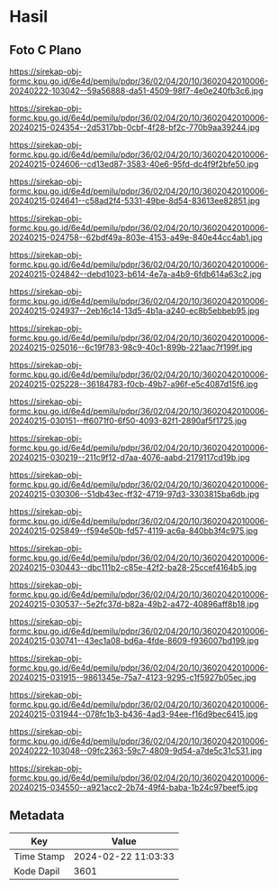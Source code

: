 # Hasil

## Foto C Plano

https://sirekap-obj-formc.kpu.go.id/6e4d/pemilu/pdpr/36/02/04/20/10/3602042010006-20240222-103042--59a56888-da51-4509-98f7-4e0e240fb3c6.jpg

https://sirekap-obj-formc.kpu.go.id/6e4d/pemilu/pdpr/36/02/04/20/10/3602042010006-20240215-024354--2d5317bb-0cbf-4f28-bf2c-770b9aa39244.jpg

https://sirekap-obj-formc.kpu.go.id/6e4d/pemilu/pdpr/36/02/04/20/10/3602042010006-20240215-024606--cd13ed87-3583-40e6-95fd-dc4f9f2bfe50.jpg

https://sirekap-obj-formc.kpu.go.id/6e4d/pemilu/pdpr/36/02/04/20/10/3602042010006-20240215-024641--c58ad2f4-5331-49be-8d54-83613ee82851.jpg

https://sirekap-obj-formc.kpu.go.id/6e4d/pemilu/pdpr/36/02/04/20/10/3602042010006-20240215-024758--62bdf49a-803e-4153-a49e-840e44cc4ab1.jpg

https://sirekap-obj-formc.kpu.go.id/6e4d/pemilu/pdpr/36/02/04/20/10/3602042010006-20240215-024842--debd1023-b614-4e7a-a4b9-6fdb614a63c2.jpg

https://sirekap-obj-formc.kpu.go.id/6e4d/pemilu/pdpr/36/02/04/20/10/3602042010006-20240215-024937--2eb16c14-13d5-4b1a-a240-ec8b5ebbeb95.jpg

https://sirekap-obj-formc.kpu.go.id/6e4d/pemilu/pdpr/36/02/04/20/10/3602042010006-20240215-025016--6c19f783-98c9-40c1-899b-221aac7f199f.jpg

https://sirekap-obj-formc.kpu.go.id/6e4d/pemilu/pdpr/36/02/04/20/10/3602042010006-20240215-025228--36184783-f0cb-49b7-a96f-e5c4087d15f6.jpg

https://sirekap-obj-formc.kpu.go.id/6e4d/pemilu/pdpr/36/02/04/20/10/3602042010006-20240215-030151--ff6071f0-6f50-4093-82f1-2890af5f1725.jpg

https://sirekap-obj-formc.kpu.go.id/6e4d/pemilu/pdpr/36/02/04/20/10/3602042010006-20240215-030219--211c9f12-d7aa-4076-aabd-2179117cd19b.jpg

https://sirekap-obj-formc.kpu.go.id/6e4d/pemilu/pdpr/36/02/04/20/10/3602042010006-20240215-030306--51db43ec-ff32-4719-97d3-3303815ba6db.jpg

https://sirekap-obj-formc.kpu.go.id/6e4d/pemilu/pdpr/36/02/04/20/10/3602042010006-20240215-025849--f594e50b-fd57-4119-ac6a-840bb3f4c975.jpg

https://sirekap-obj-formc.kpu.go.id/6e4d/pemilu/pdpr/36/02/04/20/10/3602042010006-20240215-030443--dbc111b2-c85e-42f2-ba28-25ccef4164b5.jpg

https://sirekap-obj-formc.kpu.go.id/6e4d/pemilu/pdpr/36/02/04/20/10/3602042010006-20240215-030537--5e2fc37d-b82a-49b2-a472-40896aff8b18.jpg

https://sirekap-obj-formc.kpu.go.id/6e4d/pemilu/pdpr/36/02/04/20/10/3602042010006-20240215-030741--43ec1a08-bd6a-4fde-8609-f936007bd199.jpg

https://sirekap-obj-formc.kpu.go.id/6e4d/pemilu/pdpr/36/02/04/20/10/3602042010006-20240215-031915--9861345e-75a7-4123-9295-c1f5927b05ec.jpg

https://sirekap-obj-formc.kpu.go.id/6e4d/pemilu/pdpr/36/02/04/20/10/3602042010006-20240215-031944--078fc1b3-b436-4ad3-94ee-f16d9bec6415.jpg

https://sirekap-obj-formc.kpu.go.id/6e4d/pemilu/pdpr/36/02/04/20/10/3602042010006-20240222-103048--09fc2363-59c7-4809-9d54-a7de5c31c531.jpg

https://sirekap-obj-formc.kpu.go.id/6e4d/pemilu/pdpr/36/02/04/20/10/3602042010006-20240215-034550--a921acc2-2b74-49f4-baba-1b24c97beef5.jpg


## Metadata

| Key        | Value               |
| ---------- | ------------------- |
| Time Stamp | 2024-02-22 11:03:33 |
| Kode Dapil | 3601                |



